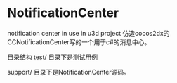 # NotificationCenter
notification center in use in u3d project
仿造cocos2dx的CCNotificationCenter写的一个用于c#的消息中心。

目录结构
test/ 目录下是测试用例

support/ 目录下是NotificationCenter源码。
